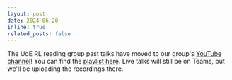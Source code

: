 ```yaml
---
layout: post
date: 2024-06-20
inline: true
related_posts: false
---
```


The UoE RL reading group past talks have moved to our group's [YouTube channel](https://www.youtube.com/@UoE_Agents)! You can find the [playlist here](https://www.youtube.com/playlist?list=PLtHBOLEKIlPTK3sS3dUoSO1aH-VW4A_jY). Live talks will still be on Teams, but we'll be uploading the recordings there.
